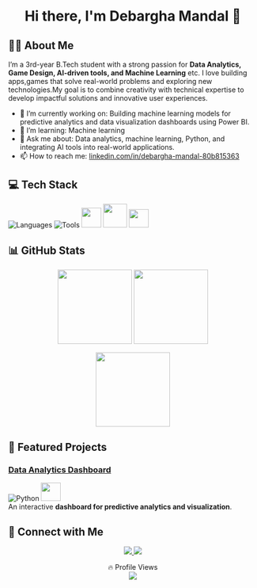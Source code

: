 <!-- Centered Intro -->
<h1 align="center">Hi there, I'm Debargha Mandal 👋</h1>

## 👨‍💻 About Me

I’m a 3rd-year B.Tech student with a strong passion for **Data Analytics, Game Design, AI-driven tools, and Machine Learning** etc. I love building apps,games that solve real-world problems and exploring new technologies.My goal is to combine creativity with technical expertise to develop impactful solutions and innovative user experiences.

- 🔭 I’m currently working on: Building machine learning models for predictive analytics and data visualization dashboards using Power BI.  
- 🌱 I’m learning: Machine learning 
- 💬 Ask me about: Data analytics, machine learning, Python, and integrating AI tools into real-world applications.
- 📫 How to reach me: [linkedin.com/in/debargha-mandal-80b815363](https://www.linkedin.com/in/debargha-mandal-80b815363/)

## 💻 Tech Stack

![Languages](https://skillicons.dev/icons?i=c,cpp,python,java,html,css,js)
![Tools](https://skillicons.dev/icons?i=unity,github,vscode,mysql)
<img src="https://cdn.jsdelivr.net/gh/devicons/devicon/icons/jupyter/jupyter-original.svg" width="40" height="40"/>  <img src="https://colab.research.google.com/img/colab_favicon_256px.png" width="48" height="48"/>  <img src="https://upload.wikimedia.org/wikipedia/commons/c/cf/New_Power_BI_Logo.svg" width="40" height="37"/>

## 📊 GitHub Stats

<p align="center">
  <img src="https://github-readme-stats.vercel.app/api?username=Debargha-Mandal&show_icons=true&theme=github_dark" height="150"/>
  <img src="https://github-readme-stats.vercel.app/api/top-langs/?username=Debargha-Mandal&layout=compact&theme=github_dark" height="150"/>
</p>

<p align="center">
  <img src="https://github-readme-streak-stats.herokuapp.com/?user=Debargha-m&theme=github-dark-blue" height="150"/>
</p>

## 🚀 Featured Projects

### [Data Analytics Dashboard](https://github.com/debarghamandal/data-analytics)  
![Python](https://skillicons.dev/icons?i=python)  <img src="https://upload.wikimedia.org/wikipedia/commons/c/cf/New_Power_BI_Logo.svg" width="40" height="37"/>  
An interactive **dashboard for predictive analytics and visualization**.

## 🤝 Connect with Me

<p align="center">
  <a href="https://www.linkedin.com/in/debargha-mandal-80b815363/">
    <img src="https://img.shields.io/badge/LinkedIn-0077B5.svg?style=for-the-badge&logo=linkedin&logoColor=white"/>
  </a>
  <a href="https://yourportfolio.com">
    <img src="https://img.shields.io/badge/Portfolio-FF6F61.svg?style=for-the-badge&logo=googlechrome&logoColor=white"/>
  </a>
</p>

<p align="center"> 
  🔥 Profile Views <br>
  <img src="https://komarev.com/ghpvc/?username=debarghamandal&style=for-the-badge&color=blue"/>
</p>
